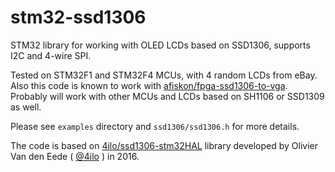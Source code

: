 # stm32-ssd1306

STM32 library for working with OLED LCDs based on SSD1306, supports I2C and
4-wire SPI.

Tested on STM32F1 and STM32F4 MCUs, with 4 random LCDs from eBay. Also this code
is known to work with
[afiskon/fpga-ssd1306-to-vga](https://github.com/afiskon/fpga-ssd1306-to-vga).
Probably will work with other MCUs and LCDs based on SH1106 or SSD1309 as well.

Please see `examples` directory and `ssd1306/ssd1306.h` for more details.

The code is based on
[4ilo/ssd1306-stm32HAL](https://github.com/4ilo/ssd1306-stm32HAL) library
developed by Olivier Van den Eede ( [@4ilo](https://github.com/4ilo) ) in 2016.

